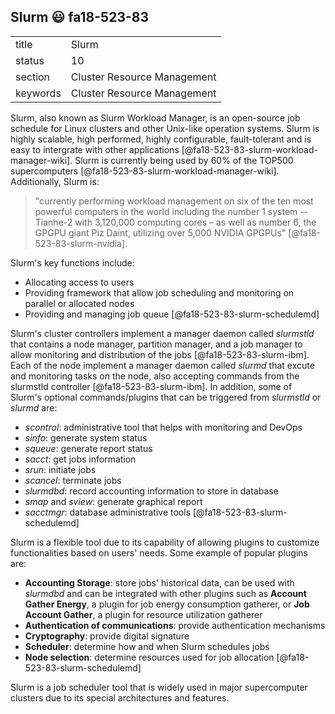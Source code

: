 ## Slurm :smiley: fa18-523-83


|          |                             |
| -------- | --------------------------- |
| title    | Slurm                       | 
| status   | 10                          |
| section  | Cluster Resource Management |
| keywords | Cluster Resource Management |



Slurm, also known as Slurm Workload Manager, is an open-source job
schedule for Linux clusters and other Unix-like operation systems.
Slurm is highly scalable, high performed, highly configurable,
fault-tolerant and is easy to intergrate with other applications
[@fa18-523-83-slurm-workload-manager-wiki]. Slurm is currently being
used by 60% of the TOP500 supercomputers
[@fa18-523-83-slurm-workload-manager-wiki]. Additionally, Slurm is:

> "currently performing workload management on six of the ten most
> powerful computers in the world including the number 1 system --
> Tianhe-2 with 3,120,000 computing cores – as well as number 6, the
> GPGPU giant Piz Daint, utilizing over 5,000 NVIDIA GPGPUs"
> [@fa18-523-83-slurm-nvidia].

Slurm's key functions include:

* Allocating access to users
* Providing framework that allow job scheduling and monitoring on
  parallel or allocated nodes
* Providing and managing job queue [@fa18-523-83-slurm-schedulemd]

Slurm's cluster controllers implement a manager daemon
called *slurmstld* that contains a node manager, partition manager,
and a job manager to allow monitoring and distribution of the jobs
[@fa18-523-83-slurm-ibm]. Each of the node implement a manager daemon
called *slurmd* that excute and monitoring tasks on the node, also
accepting commands from the slurmstld controller
[@fa18-523-83-slurm-ibm]. In addition, some of Slurm's optional
commands/plugins that can be triggered from *slurmstld* or *slurmd*
are:

*	*scontrol*: administrative tool that helps with monitoring and DevOps
*	*sinfo*: generate system status
*	*squeue*: generate report status
*	*sacct*: get jobs information
*	*srun*: initiate jobs
*	*scancel*: terminate jobs
*	*slurmdbd*: record accounting information to store in database
*	*smap* and *sview*: generate graphical report
*	*sacctmgr*: database administrative tools [@fa18-523-83-slurm-schedulemd]

Slurm is a flexible tool due to its capability of allowing plugins to
customize functionalities based on users' needs. Some example of
popular plugins are:

* **Accounting Storage**: store jobs' historical data, can be used
  with *slurmdbd* and can be integrated with other plugins such
  as **Account Gather Energy**, a plugin for job energy consumption
  gatherer, or **Job Account Gather**, a plugin for resource utilization
  gatherer
* **Authentication of communications**: provide authentication
  mechanisms
* **Cryptography**: provide digital signature
* **Scheduler**: determine how and when Slurm schedules jobs
* **Node selection**: determine resources used for job allocation
  [@fa18-523-83-slurm-schedulemd]

Slurm is a job scheduler tool that is widely used in major
supercomputer clusters due to its special architectures and features.
